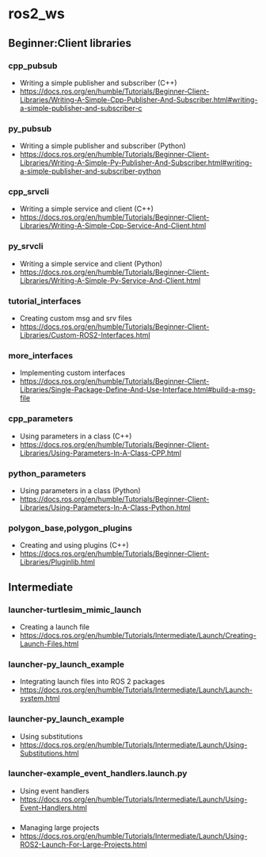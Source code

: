 # ros2_ws

## Beginner:Client libraries
### cpp_pubsub
* Writing a simple publisher and subscriber (C++)
* https://docs.ros.org/en/humble/Tutorials/Beginner-Client-Libraries/Writing-A-Simple-Cpp-Publisher-And-Subscriber.html#writing-a-simple-publisher-and-subscriber-c

### py_pubsub
* Writing a simple publisher and subscriber (Python)
* https://docs.ros.org/en/humble/Tutorials/Beginner-Client-Libraries/Writing-A-Simple-Py-Publisher-And-Subscriber.html#writing-a-simple-publisher-and-subscriber-python

### cpp_srvcli
* Writing a simple service and client (C++)
* https://docs.ros.org/en/humble/Tutorials/Beginner-Client-Libraries/Writing-A-Simple-Cpp-Service-And-Client.html

### py_srvcli
* Writing a simple service and client (Python)
* https://docs.ros.org/en/humble/Tutorials/Beginner-Client-Libraries/Writing-A-Simple-Py-Service-And-Client.html

### tutorial_interfaces
* Creating custom msg and srv files
* https://docs.ros.org/en/humble/Tutorials/Beginner-Client-Libraries/Custom-ROS2-Interfaces.html

### more_interfaces
* Implementing custom interfaces
* https://docs.ros.org/en/humble/Tutorials/Beginner-Client-Libraries/Single-Package-Define-And-Use-Interface.html#build-a-msg-file

### cpp_parameters
* Using parameters in a class (C++)
* https://docs.ros.org/en/humble/Tutorials/Beginner-Client-Libraries/Using-Parameters-In-A-Class-CPP.html

### python_parameters
* Using parameters in a class (Python)
* https://docs.ros.org/en/humble/Tutorials/Beginner-Client-Libraries/Using-Parameters-In-A-Class-Python.html

### polygon_base,polygon_plugins
* Creating and using plugins (C++)
* https://docs.ros.org/en/humble/Tutorials/Beginner-Client-Libraries/Pluginlib.html

## Intermediate

### launcher-turtlesim_mimic_launch
* Creating a launch file
* https://docs.ros.org/en/humble/Tutorials/Intermediate/Launch/Creating-Launch-Files.html

### launcher-py_launch_example
* Integrating launch files into ROS 2 packages
* https://docs.ros.org/en/humble/Tutorials/Intermediate/Launch/Launch-system.html

### launcher-py_launch_example
* Using substitutions
* https://docs.ros.org/en/humble/Tutorials/Intermediate/Launch/Using-Substitutions.html

### launcher-example_event_handlers.launch.py
* Using event handlers
* https://docs.ros.org/en/humble/Tutorials/Intermediate/Launch/Using-Event-Handlers.html

### 
* Managing large projects
* https://docs.ros.org/en/humble/Tutorials/Intermediate/Launch/Using-ROS2-Launch-For-Large-Projects.html